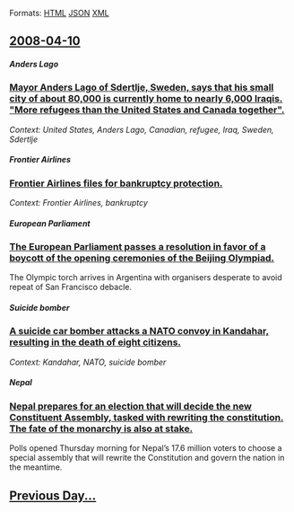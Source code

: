 
Formats: [HTML](2008/04/10/index.html)  [JSON](2008/04/10/index.json)  [XML](2008/04/10/index.xml)  

## [2008-04-10](/news/2008/04/10/index.md)

##### Anders Lago
### [ Mayor Anders Lago of Sdertlje, Sweden, says that his small city of about 80,000 is currently home to nearly 6,000 Iraqis. "More refugees than the United States and Canada together". ](/news/2008/04/10/mayor-anders-lago-of-sodertalje-sweden-says-that-his-small-city-of-about-80-000-is-currently-home-to-nearly-6-000-iraqis-more-refugees.md)
_Context: United States, Anders Lago, Canadian, refugee, Iraq, Sweden, Sdertlje_

##### Frontier Airlines
### [ Frontier Airlines files for bankruptcy protection. ](/news/2008/04/10/frontier-airlines-files-for-bankruptcy-protection.md)
_Context: Frontier Airlines, bankruptcy_

##### European Parliament
### [ The European Parliament passes a resolution in favor of a boycott of the opening ceremonies of the Beijing Olympiad. ](/news/2008/04/10/the-european-parliament-passes-a-resolution-in-favor-of-a-boycott-of-the-opening-ceremonies-of-the-beijing-olympiad.md)
The Olympic torch arrives in Argentina with organisers desperate to avoid repeat of San Francisco debacle.

##### Suicide bomber
### [ A suicide car bomber attacks a NATO convoy in Kandahar, resulting in the death of eight citizens. ](/news/2008/04/10/a-suicide-car-bomber-attacks-a-nato-convoy-in-kandahar-resulting-in-the-death-of-eight-citizens.md)
_Context: Kandahar, NATO, suicide bomber_

##### Nepal
### [ Nepal prepares for an election that will decide the new Constituent Assembly, tasked with rewriting the constitution. The fate of the monarchy is also at stake. ](/news/2008/04/10/nepal-prepares-for-an-election-that-will-decide-the-new-constituent-assembly-tasked-with-rewriting-the-constitution-the-fate-of-the-monar.md)
Polls opened Thursday morning for Nepal’s 17.6 million voters to choose a special assembly that will rewrite the Constitution and govern the nation in the meantime.

## [Previous Day...](/news/2008/04/9/index.md)

